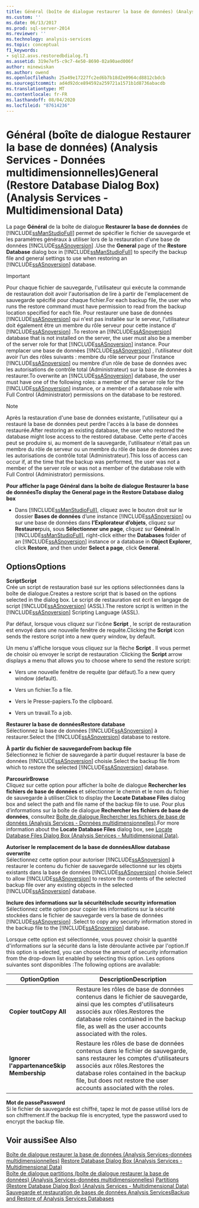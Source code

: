 ```yaml
---
title: Général (boîte de dialogue restaurer la base de données) (Analysis Services-données multidimensionnelles) | Microsoft Docs
ms.custom: ''
ms.date: 06/13/2017
ms.prod: sql-server-2014
ms.reviewer: ''
ms.technology: analysis-services
ms.topic: conceptual
f1_keywords:
- sql12.asvs.restoredbdialog.f1
ms.assetid: 319e7ef5-c9c7-4e50-8690-02a90aed006f
author: minewiskan
ms.author: owend
ms.openlocfilehash: 25a49e17227fc2ed6b7b18d2e0964cd8812cbdcb
ms.sourcegitcommit: ad4d92dce894592a259721a1571b1d8736abacdb
ms.translationtype: MT
ms.contentlocale: fr-FR
ms.lasthandoff: 08/04/2020
ms.locfileid: "87614236"
---
```

# <a name="general-restore-database-dialog-box-analysis-services---multidimensional-data"></a><span data-ttu-id="93d95-102">Général (boîte de dialogue Restaurer la base de données) (Analysis Services - Données multidimensionnelles)</span><span class="sxs-lookup"><span data-stu-id="93d95-102">General (Restore Database Dialog Box) (Analysis Services - Multidimensional Data)</span></span>
  <span data-ttu-id="93d95-103">La page **Général** de la boîte de dialogue **Restaurer la base de données** de [!INCLUDE[ssManStudioFull](../includes/ssmanstudiofull-md.md)] permet de spécifier le fichier de sauvegarde et les paramètres généraux à utiliser lors de la restauration d'une base de données [!INCLUDE[ssASnoversion](../includes/ssasnoversion-md.md)] .</span><span class="sxs-lookup"><span data-stu-id="93d95-103">Use the **General** page of the **Restore Database** dialog box in [!INCLUDE[ssManStudioFull](../includes/ssmanstudiofull-md.md)] to specify the backup file and general settings to use when restoring an [!INCLUDE[ssASnoversion](../includes/ssasnoversion-md.md)] database.</span></span>  
  
> [!IMPORTANT]  
>  <span data-ttu-id="93d95-104">Pour chaque fichier de sauvegarde, l'utilisateur qui exécute la commande de restauration doit avoir l'autorisation de lire à partir de l'emplacement de sauvegarde spécifié pour chaque fichier.</span><span class="sxs-lookup"><span data-stu-id="93d95-104">For each backup file, the user who runs the restore command must have permission to read from the backup location specified for each file.</span></span> <span data-ttu-id="93d95-105">Pour restaurer une base de données [!INCLUDE[ssASnoversion](../includes/ssasnoversion-md.md)] qui n'est pas installée sur le serveur, l'utilisateur doit également être un membre du rôle serveur pour cette instance d' [!INCLUDE[ssASnoversion](../includes/ssasnoversion-md.md)] .</span><span class="sxs-lookup"><span data-stu-id="93d95-105">To restore an [!INCLUDE[ssASnoversion](../includes/ssasnoversion-md.md)] database that is not installed on the server, the user must also be a member of the server role for that [!INCLUDE[ssASnoversion](../includes/ssasnoversion-md.md)] instance.</span></span> <span data-ttu-id="93d95-106">Pour remplacer une base de données [!INCLUDE[ssASnoversion](../includes/ssasnoversion-md.md)] , l’utilisateur doit avoir l’un des rôles suivants : membre du rôle serveur pour l’instance [!INCLUDE[ssASnoversion](../includes/ssasnoversion-md.md)] ou membre d’un rôle de base de données avec les autorisations de contrôle total (Administrateur) sur la base de données à restaurer.</span><span class="sxs-lookup"><span data-stu-id="93d95-106">To overwrite an [!INCLUDE[ssASnoversion](../includes/ssasnoversion-md.md)] database, the user must have one of the following roles: a member of the server role for the [!INCLUDE[ssASnoversion](../includes/ssasnoversion-md.md)] instance, or a member of a database role with Full Control (Administrator) permissions on the database to be restored.</span></span>  
  
> [!NOTE]  
>  <span data-ttu-id="93d95-107">Après la restauration d'une base de données existante, l'utilisateur qui a restauré la base de données peut perdre l'accès à la base de données restaurée.</span><span class="sxs-lookup"><span data-stu-id="93d95-107">After restoring an existing database, the user who restored the database might lose access to the restored database.</span></span> <span data-ttu-id="93d95-108">Cette perte d'accès peut se produire si, au moment de la sauvegarde, l'utilisateur n'était pas un membre du rôle de serveur ou un membre du rôle de base de données avec les autorisations de contrôle total (Administrateur).</span><span class="sxs-lookup"><span data-stu-id="93d95-108">This loss of access can occur if, at the time that the backup was performed, the user was not a member of the server role or was not a member of the database role with Full Control (Administrator) permissions.</span></span>  
  
 <span data-ttu-id="93d95-109">**Pour afficher la page Général dans la boîte de dialogue Restaurer la base de données**</span><span class="sxs-lookup"><span data-stu-id="93d95-109">**To display the General page in the Restore Database dialog box**</span></span>  
  
-   <span data-ttu-id="93d95-110">Dans [!INCLUDE[ssManStudioFull](../includes/ssmanstudiofull-md.md)], cliquez avec le bouton droit sur le dossier **Bases de données** d’une instance [!INCLUDE[ssASnoversion](../includes/ssasnoversion-md.md)] ou sur une base de données dans **l’Explorateur d’objets**, cliquez sur **Restaurer**puis, sous **Sélectionner une page**, cliquez sur **Général**.</span><span class="sxs-lookup"><span data-stu-id="93d95-110">In [!INCLUDE[ssManStudioFull](../includes/ssmanstudiofull-md.md)], right-click either the **Databases** folder of an [!INCLUDE[ssASnoversion](../includes/ssasnoversion-md.md)] instance or a database in **Object Explorer**, click **Restore**, and then under **Select a page**, click **General**.</span></span>  
  
## <a name="options"></a><span data-ttu-id="93d95-111">Options</span><span class="sxs-lookup"><span data-stu-id="93d95-111">Options</span></span>  
 <span data-ttu-id="93d95-112">**Script**</span><span class="sxs-lookup"><span data-stu-id="93d95-112">**Script**</span></span>  
 <span data-ttu-id="93d95-113">Crée un script de restauration basé sur les options sélectionnées dans la boîte de dialogue.</span><span class="sxs-lookup"><span data-stu-id="93d95-113">Creates a restore script that is based on the options selected in the dialog box.</span></span> <span data-ttu-id="93d95-114">Le script de restauration est écrit en langage de script [!INCLUDE[ssASnoversion](../includes/ssasnoversion-md.md)] (ASSL).</span><span class="sxs-lookup"><span data-stu-id="93d95-114">The restore script is written in the [!INCLUDE[ssASnoversion](../includes/ssasnoversion-md.md)] Scripting Language (ASSL).</span></span>  
  
 <span data-ttu-id="93d95-115">Par défaut, lorsque vous cliquez sur l'icône **Script** , le script de restauration est envoyé dans une nouvelle fenêtre de requête.</span><span class="sxs-lookup"><span data-stu-id="93d95-115">Clicking the **Script** icon sends the restore script into a new query window, by default.</span></span>  
  
 <span data-ttu-id="93d95-116">Un menu s'affiche lorsque vous cliquez sur la flèche **Script** . Il vous permet de choisir où envoyer le script de restauration :</span><span class="sxs-lookup"><span data-stu-id="93d95-116">Clicking the **Script** arrow displays a menu that allows you to choose where to send the restore script:</span></span>  
  
-   <span data-ttu-id="93d95-117">Vers une nouvelle fenêtre de requête (par défaut).</span><span class="sxs-lookup"><span data-stu-id="93d95-117">To a new query window (default).</span></span>  
  
-   <span data-ttu-id="93d95-118">Vers un fichier.</span><span class="sxs-lookup"><span data-stu-id="93d95-118">To a file.</span></span>  
  
-   <span data-ttu-id="93d95-119">Vers le Presse-papiers.</span><span class="sxs-lookup"><span data-stu-id="93d95-119">To the clipboard.</span></span>  
  
-   <span data-ttu-id="93d95-120">Vers un travail.</span><span class="sxs-lookup"><span data-stu-id="93d95-120">To a job.</span></span>  
  
 <span data-ttu-id="93d95-121">**Restaurer la base de données**</span><span class="sxs-lookup"><span data-stu-id="93d95-121">**Restore database**</span></span>  
 <span data-ttu-id="93d95-122">Sélectionnez la base de données [!INCLUDE[ssASnoversion](../includes/ssasnoversion-md.md)] à restaurer.</span><span class="sxs-lookup"><span data-stu-id="93d95-122">Select the [!INCLUDE[ssASnoversion](../includes/ssasnoversion-md.md)] database to restore.</span></span>  
  
 <span data-ttu-id="93d95-123">**À partir du fichier de sauvegarde**</span><span class="sxs-lookup"><span data-stu-id="93d95-123">**From backup file**</span></span>  
 <span data-ttu-id="93d95-124">Sélectionnez le fichier de sauvegarde à partir duquel restaurer la base de données [!INCLUDE[ssASnoversion](../includes/ssasnoversion-md.md)] choisie.</span><span class="sxs-lookup"><span data-stu-id="93d95-124">Select the backup file from which to restore the selected [!INCLUDE[ssASnoversion](../includes/ssasnoversion-md.md)] database.</span></span>  
  
 <span data-ttu-id="93d95-125">**Parcourir**</span><span class="sxs-lookup"><span data-stu-id="93d95-125">**Browse**</span></span>  
 <span data-ttu-id="93d95-126">Cliquez sur cette option pour afficher la boîte de dialogue **Rechercher les fichiers de base de données** et sélectionner le chemin et le nom du fichier de sauvegarde à utiliser.</span><span class="sxs-lookup"><span data-stu-id="93d95-126">Click to display the **Locate Database Files** dialog box and select the path and file name of the backup file to use.</span></span> <span data-ttu-id="93d95-127">Pour plus d’informations sur la boîte de dialogue **Rechercher les fichiers de base de données**, consultez [Boîte de dialogue Rechercher les fichiers de base de données &#40;Analysis Services - Données multidimensionnelles&#41;](locate-database-files-dialog-box-analysis-services-multidimensional-data.md).</span><span class="sxs-lookup"><span data-stu-id="93d95-127">For more information about the **Locate Database Files** dialog box, see [Locate Database Files Dialog Box &#40;Analysis Services - Multidimensional Data&#41;](locate-database-files-dialog-box-analysis-services-multidimensional-data.md).</span></span>  
  
 <span data-ttu-id="93d95-128">**Autoriser le remplacement de la base de données**</span><span class="sxs-lookup"><span data-stu-id="93d95-128">**Allow database overwrite**</span></span>  
 <span data-ttu-id="93d95-129">Sélectionnez cette option pour autoriser [!INCLUDE[ssASnoversion](../includes/ssasnoversion-md.md)] à restaurer le contenu du fichier de sauvegarde sélectionné sur les objets existants dans la base de données [!INCLUDE[ssASnoversion](../includes/ssasnoversion-md.md)] choisie.</span><span class="sxs-lookup"><span data-stu-id="93d95-129">Select to allow [!INCLUDE[ssASnoversion](../includes/ssasnoversion-md.md)] to restore the contents of the selected backup file over any existing objects in the selected [!INCLUDE[ssASnoversion](../includes/ssasnoversion-md.md)] database.</span></span>  
  
 <span data-ttu-id="93d95-130">**Inclure des informations sur la sécurité**</span><span class="sxs-lookup"><span data-stu-id="93d95-130">**Include security information**</span></span>  
 <span data-ttu-id="93d95-131">Sélectionnez cette option pour copier les informations sur la sécurité stockées dans le fichier de sauvegarde vers la base de données [!INCLUDE[ssASnoversion](../includes/ssasnoversion-md.md)] .</span><span class="sxs-lookup"><span data-stu-id="93d95-131">Select to copy any security information stored in the backup file to the [!INCLUDE[ssASnoversion](../includes/ssasnoversion-md.md)] database.</span></span>  
  
 <span data-ttu-id="93d95-132">Lorsque cette option est sélectionnée, vous pouvez choisir la quantité d'informations sur la sécurité dans la liste déroulante activée par l'option.</span><span class="sxs-lookup"><span data-stu-id="93d95-132">If this option is selected, you can choose the amount of security information from the drop-down list enabled by selecting this option.</span></span> <span data-ttu-id="93d95-133">Les options suivantes sont disponibles :</span><span class="sxs-lookup"><span data-stu-id="93d95-133">The following options are available:</span></span>  
  
|<span data-ttu-id="93d95-134">Option</span><span class="sxs-lookup"><span data-stu-id="93d95-134">Option</span></span>|<span data-ttu-id="93d95-135">Description</span><span class="sxs-lookup"><span data-stu-id="93d95-135">Description</span></span>|  
|------------|-----------------|  
|<span data-ttu-id="93d95-136">**Copier tout**</span><span class="sxs-lookup"><span data-stu-id="93d95-136">**Copy All**</span></span>|<span data-ttu-id="93d95-137">Restaure les rôles de base de données contenus dans le fichier de sauvegarde, ainsi que les comptes d'utilisateurs associés aux rôles.</span><span class="sxs-lookup"><span data-stu-id="93d95-137">Restores the database roles contained in the backup file, as well as the user accounts associated with the roles.</span></span>|  
|<span data-ttu-id="93d95-138">**Ignorer l'appartenance**</span><span class="sxs-lookup"><span data-stu-id="93d95-138">**Skip Membership**</span></span>|<span data-ttu-id="93d95-139">Restaure les rôles de base de données contenus dans le fichier de sauvegarde, sans restaurer les comptes d'utilisateurs associés aux rôles.</span><span class="sxs-lookup"><span data-stu-id="93d95-139">Restores the database roles contained in the backup file, but does not restore the user accounts associated with the roles.</span></span>|  
  
 <span data-ttu-id="93d95-140">**Mot de passe**</span><span class="sxs-lookup"><span data-stu-id="93d95-140">**Password**</span></span>  
 <span data-ttu-id="93d95-141">Si le fichier de sauvegarde est chiffré, tapez le mot de passe utilisé lors de son chiffrement.</span><span class="sxs-lookup"><span data-stu-id="93d95-141">If the backup file is encrypted, type the password used to encrypt the backup file.</span></span>  
  
## <a name="see-also"></a><span data-ttu-id="93d95-142">Voir aussi</span><span class="sxs-lookup"><span data-stu-id="93d95-142">See Also</span></span>  
 <span data-ttu-id="93d95-143">[Boîte de dialogue restaurer la base de données &#40;Analysis Services-données multidimensionnelles&#41;](restore-database-dialog-box-analysis-services-multidimensional-data.md) </span><span class="sxs-lookup"><span data-stu-id="93d95-143">[Restore Database Dialog Box &#40;Analysis Services - Multidimensional Data&#41;](restore-database-dialog-box-analysis-services-multidimensional-data.md) </span></span>  
 <span data-ttu-id="93d95-144">[Boîte de dialogue partitions &#40;boîte de dialogue restaurer la base de données&#41; &#40;Analysis Services-données multidimensionnelles&#41;](partitions-restore-database-dialog-box-analysis-services-multidimensional-data.md) </span><span class="sxs-lookup"><span data-stu-id="93d95-144">[Partitions &#40;Restore Database Dialog Box&#41; &#40;Analysis Services - Multidimensional Data&#41;](partitions-restore-database-dialog-box-analysis-services-multidimensional-data.md) </span></span>  
 [<span data-ttu-id="93d95-145">Sauvegarde et restauration de bases de données Analysis Services</span><span class="sxs-lookup"><span data-stu-id="93d95-145">Backup and Restore of Analysis Services Databases</span></span>](multidimensional-models/backup-and-restore-of-analysis-services-databases.md)  
  
  
